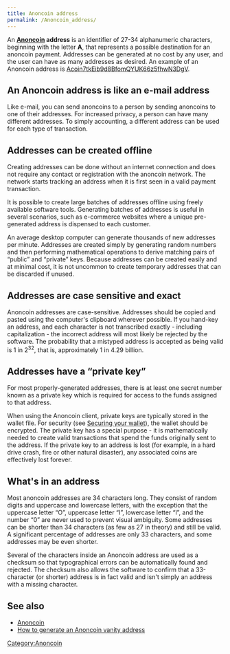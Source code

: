 ```yaml
---
title: Anoncoin address
permalink: /Anoncoin_address/
---
```


An **[Anoncoin](/Anoncoin "wikilink") address** is an identifier of 27-34 alphanumeric characters, beginning with the letter **A**, that represents a possible destination for an anoncoin payment. Addresses can be generated at no cost by any user, and the user can have as many addresses as desired. An example of an Anoncoin address is [Acoin7tkEib9d8BfomQYUK66z5fhwN3DgV](/Donate "wikilink").

An Anoncoin address is like an e-mail address
---------------------------------------------

Like e-mail, you can send anoncoins to a person by sending anoncoins to one of their addresses. For increased privacy, a person can have many different addresses. To simply accounting, a different address can be used for each type of transaction.

Addresses can be created offline
--------------------------------

Creating addresses can be done without an internet connection and does not require any contact or registration with the anoncoin network. The network starts tracking an address when it is first seen in a valid payment transaction.

It is possible to create large batches of addresses offline using freely available software tools. Generating batches of addresses is useful in several scenarios, such as e-commerce websites where a unique pre-generated address is dispensed to each customer.

An average desktop computer can generate thousands of new addresses per minute. Addresses are created simply by generating random numbers and then performing mathematical operations to derive matching pairs of “public” and “private” keys. Because addresses can be created easily and at minimal cost, it is not uncommon to create temporary addresses that can be discarded if unused.

Addresses are case sensitive and exact
--------------------------------------

Anoncoin addresses are case-sensitive. Addresses should be copied and pasted using the computer's clipboard wherever possible. If you hand-key an address, and each character is not transcribed exactly - including capitalization - the incorrect address will most likely be rejected by the software. The probability that a mistyped address is accepted as being valid is 1 in 2<sup>32</sup>, that is, approximately 1 in 4.29 billion.

Addresses have a “private key”
------------------------------

For most properly-generated addresses, there is at least one secret number known as a private key which is required for access to the funds assigned to that address.

When using the Anoncoin client, private keys are typically stored in the wallet file. For security (see [Securing your wallet](/Securing_your_wallet "wikilink")), the wallet should be encrypted. The private key has a special purpose - it is mathematically needed to create valid transactions that spend the funds originally sent to the address. If the private key to an address is lost (for example, in a hard drive crash, fire or other natural disaster), any associated coins are effectively lost forever.

What's in an address
--------------------

Most anoncoin addresses are 34 characters long. They consist of random digits and uppercase and lowercase letters, with the exception that the uppercase letter “O”, uppercase letter “I”, lowercase letter “l”, and the number “0” are never used to prevent visual ambiguity. Some addresses can be shorter than 34 characters (as few as 27 in theory) and still be valid. A significant percentage of addresses are only 33 characters, and some addresses may be even shorter.

Several of the characters inside an Anoncoin address are used as a checksum so that typographical errors can be automatically found and rejected. The checksum also allows the software to confirm that a 33-character (or shorter) address is in fact valid and isn't simply an address with a missing character.

See also
--------

-   [Anoncoin](/Anoncoin "wikilink")
-   [How to generate an Anoncoin vanity address](/How_to_generate_an_Anoncoin_vanity_address "wikilink")

[Category:Anoncoin](/Category:Anoncoin "wikilink")